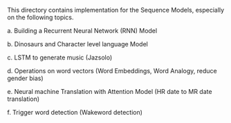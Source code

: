 This directory contains implementation for the Sequence Models, especially on the following topics.

  a. Building a Recurrent Neural Network (RNN) Model

  b. Dinosaurs and Character level language Model

  c. LSTM to generate music (Jazsolo)

  d. Operations on word vectors (Word Embeddings, Word Analogy, reduce gender bias)

  e. Neural machine Translation with Attention Model (HR date to MR date translation)

  f. Trigger word detection (Wakeword detection)
